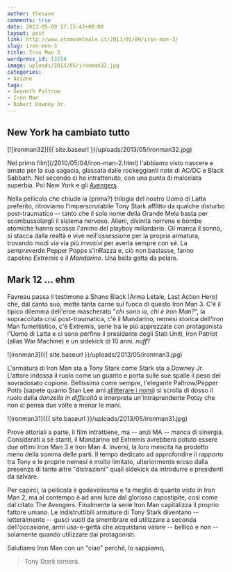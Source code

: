 ```yaml
---
author: thesave
comments: true
date: 2013-05-09 17:15:43+00:00
layout: post
link: http://www.atomodelmale.it/2013/05/09/iron-man-3/
slug: iron-man-3
title: Iron Man 3
wordpress_id: 13214
image: uploads/2013/05/ironman32.jpg
categories:
- Azione
tags:
- Gwyneth Paltrow
- Iron Man
- Robert Downey Jr.
---
```


## New York ha cambiato tutto

[![ironman32]({{ site.baseurl }}/uploads/2013/05/ironman32.jpg)

Nel primo film](/2010/05/04/iron-man-2.html) l'abbiamo visto nascere e amato per la sua sagacia, glassata dalle rockeggianti note di AC/DC e Black Sabbath. Nel secondo ci ha intrattenuto, con una punta di malcelata superbia. Poi New York e gli [Avengers](/2012/05/01/the-avengers.html).

Nella pellicola che chiude la (prima?) trilogia del nostro Uomo di Latta preferito, ritroviamo l'imperscrutabile Tony Stark afflitto da qualche disturbo post-traumatico -- tanto che il solo nome della Grande Mela basta per scombussolargli il sistema nervoso. Alieni, divinità norrene e bombe atomiche hanno scosso l'animo del playboy miliardario. Gli manca il sonno, si stacca dalla realtà e vive nell'ossessione per la propria armatura, trovando modi via via più _invasivi_ per averla sempre con sé. La sempreverde Pepper Popps s'inRazza e, ciò non bastasse, fanno capolino _Extremis_ e il _Mandarino_. Una bella gatta da pelare.

## Mark 12 ... ehm

Favreau passa il testimone a Shane Black (Arma Letale, Last Action Hero) che, dal canto suo, mette tanta carne sul fuoco di questo Iron Man 3. C'è il tipico dilemma dell'eroe mascherato "_chi sono io, chi è Iron Man?_", la sopraccitata crisi post-traumatica, c'è il Mandarino, nemesi storica dell'Iron Man fumettistico, c'è Extremis, serie tra le più apprezzate con protagonista l'Uomo di Latta e ci sono perfino il presidente degli Stati Uniti, Iron Patriot (alias War Machine) e un sidekick di 10 anni. _nuff_?

![ironman3]({{ site.baseurl }}/uploads/2013/05/ironman3.jpg)

L'armatura di Iron Man sta a Tony Stark come Stark sta a Downey Jr. L'attore indossa il ruolo come un guanto e porta sulle sue spalle il peso del sovradosato copione. Bellissima come sempre, l'elegante Paltrow/Pepper Potts (sapete quanto Stan Lee ami [allitterare i nomi](http://www.youtube.com/watch?v=tq2z2JqkDZg)) si scrolla di dosso il ruolo della _donzella in difficoltà_ e interpreta un'intraprendente Potsy che non ci pensa due volte a menar le mani.

![ironman31]({{ site.baseurl }}/uploads/2013/05/ironman31.jpg)

Prove attoriali a parte, il film intrattiene, ma -- anzi MA -- manca di sinergia. Considerati a sé stanti, il Mandarino ed Extremis avrebbero potuto essere due ottimi Iron Man 3 e Iron Man 4. Inversi, la loro mescita ha prodotto meno della somma delle parti. Il tempo dedicato ad approfondire il rapporto tra Tony e le proprie nemesi è molto limitato, ulteriormente eroso dalla presenza di tante altre "distrazioni" quali sidekick da introdurre e presidenti da salvare.

Per capirci, la pellicola è godevolissma e fa meglio di quanto visto in Iron Man 2, ma al contempo è ad anni luce dal glorioso capostipite, così come dal citato The Avengers. Finalmente la serie Iron Man capitalizza il proprio fattore umano. Le indistruttibili armature di Tony Stark diventano -- letteralmente -- gusci vuoti da smembrare ed utilizzare a seconda dell'occasione, armi usa-e-getta che acquistano valore -- bellico e non -- solamente quando utilizzate dai protagonisti.

Salutiamo Iron Man con un "ciao" perché, lo sappiamo,

<blockquote>Tony Stark tornerà.</blockquote>
